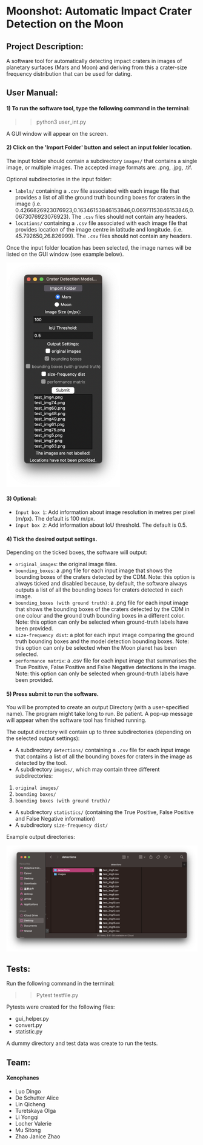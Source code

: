 # Moonshot: Automatic Impact Crater Detection on the Moon

## Project Description:

A software tool for automatically detecting impact craters in images of planetary surfaces (Mars and Moon)
and deriving from this a crater-size frequency distribution that can
be used for dating.

## User Manual:

#### 1) To run the software tool, type the following command in the terminal:

>> python3 user_int.py

A GUI window will appear on the screen. 

#### 2) Click on the 'Import Folder' button and select an input folder location.
The input folder should contain a subdirectory `images/` that contains a single image, or multiple images.
The accepted image formats are: .png, .jpg, .tif.

Optional subdirectories in the input folder:
- `labels/` containing a `.csv` file associated with each image file
  that provides a list of all the ground truth bounding boxes for
  craters in the image (i.e. 0.4266826923076923,0.16346153846153846,0.06971153846153846,0.0673076923076923). The `.csv` files should not contain any headers.
- `locations/` containing a `.csv` file associated with each image file
  that provides location of the image centre in latitude and longitude.
  (i.e. 45.792650,26.826999). The `.csv` files should not contain any headers.

Once the input folder location has been selected, the image names will be listed on the GUI window (see example below). 

<img src=image_1.png width="300"/>

#### 3) Optional:
- `Input box 1`: Add information about image resolution in metres per pixel (m/px). The default is 100 m/px.
- `Input box 2`: Add information about IoU threshold. The default is 0.5.

#### 4) Tick the desired output settings. 
Depending on the ticked boxes, the software will output:
- `original_images`: the original image files.
- `bounding_boxes`: a .png file for each input image that shows the bounding boxes of the craters detected by the CDM. 
Note: this option is always ticked and disabled because, by default, the software always outputs a list of all the bounding boxes for craters detected in each image.
- `bounding_boxes (with ground truth)`: a .png file for each input image that shows the bounding boxes of the craters detected by the CDM in one colour and the ground truth bounding boxes in a different color. 
Note: this option can only be selected when ground-truth labels have been provided.
- `size-frequency dist`: a plot for each input image comparing the ground truth bounding boxes and the model detection bounding boxes. 
Note: this option can only be selected when the Moon planet has been selected.
- `performance matrix`: a .csv file for each input image that summarises the True Positive, False Positive and False Negative detections in the image. 
Note: this option can only be selected when ground-truth labels have been provided.

#### 5) Press submit to run the software. 
You will be prompted to create an output Directory (with a user-specified name). The program might take long to run. Be patient. 
A pop-up message will appear when the software tool has finished running.

The output directory will contain up to three subdirectories (depending on the selected output settings):
- A subdirectory `detections/` containing a `.csv` file for each input image that contains a list of all the bounding boxes for craters in
the image as detected by the tool. 
- A subdirectory `images/`, which may contain three different subdirectories:
1) `original images/`
2) `bounding boxes/`
3) `bounding boxes (with ground truth)/`
- A subdirectory `statistics/` (containing the True Positive, False Positive and False Negative information)
- A subdirectory `size-frequency dist/`

Example output directories:

<img src=image_2.png width="700"/>

## Tests:

Run the following command in the terminal:

>> Pytest testfile.py

Pytests were created for the following files:
- gui_helper.py
- convert.py
- statistic.py

A dummy directory and test data was create to run the tests.

## Team:

#### Xenophanes

- Luo Dingo
- De Schutter Alice
- Lin Qicheng
- Turetskaya Olga
- Li Yongqi
- Locher Valerie
- Mu Sitong
- Zhao Janice Zhao
